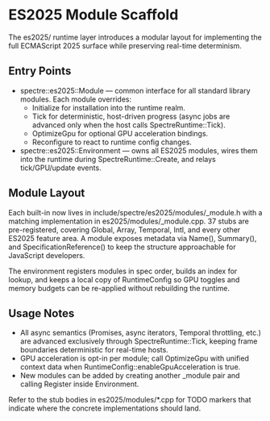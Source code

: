 # ES2025 Module Scaffold

The es2025/ runtime layer introduces a modular layout for implementing the full ECMAScript 2025 surface while preserving real-time determinism.

## Entry Points

- spectre::es2025::Module &mdash; common interface for all standard library modules. Each module overrides:
  - Initialize for installation into the runtime realm.
  - Tick for deterministic, host-driven progress (async jobs are advanced only when the host calls SpectreRuntime::Tick).
  - OptimizeGpu for optional GPU acceleration bindings.
  - Reconfigure to react to runtime config changes.
- spectre::es2025::Environment &mdash; owns all ES2025 modules, wires them into the runtime during SpectreRuntime::Create, and relays tick/GPU/update events.

## Module Layout

Each built-in now lives in include/spectre/es2025/modules/<name>_module.h with a matching implementation in es2025/modules/<name>_module.cpp. 37 stubs are pre-registered, covering Global, Array, Temporal, Intl, and every other ES2025 feature area. A module exposes metadata via Name(), Summary(), and SpecificationReference() to keep the structure approachable for JavaScript developers.

The environment registers modules in spec order, builds an index for lookup, and keeps a local copy of RuntimeConfig so GPU toggles and memory budgets can be re-applied without rebuilding the runtime.

## Usage Notes

- All async semantics (Promises, async iterators, Temporal throttling, etc.) are advanced exclusively through SpectreRuntime::Tick, keeping frame boundaries deterministic for real-time hosts.
- GPU acceleration is opt-in per module; call OptimizeGpu with unified context data when RuntimeConfig::enableGpuAcceleration is true.
- New modules can be added by creating another <name>_module pair and calling Register inside Environment.

Refer to the stub bodies in es2025/modules/*.cpp for TODO markers that indicate where the concrete implementations should land.

